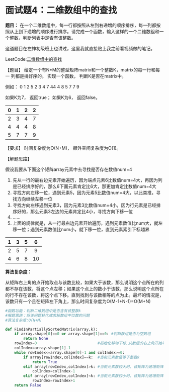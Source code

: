 # 面试题4：二维数组中的查找

**题目：** 在一个二维数组中，每一行都按照从左到右递增的顺序排序，每一列都按照从上到下递增的顺序进行排序。请完成一个函数，输入这样的一个二维数组和一个整数，判断列表中是否有该整数。



这道题目在左神初级班上也讲过，这里我就直接贴上我之前看视频做的笔记。

LeetCode:[二维数组中的查找](https://leetcode-cn.com/problems/er-wei-shu-zu-zhong-de-cha-zhao-lcof/)



【题目】 给定一个有N*M的整型矩阵matrix和一个整数K，matrix的每一行和每一 列都是排好序的。 实现一个函数， 判断K是否在matrix中。

 例如： 0 1 2 5 2 3 4 7 44 4 8 5 7 7 9

 如果K为7， 返回true； 如果K为6， 返回false。

|  0   |  1   |  2   |  2   |
| :--: | :--: | :--: | :--: |
|  2   |  3   |  4   |  7   |
|  4   |  4   |  4   |  8   |
|  5   |  7   |  7   |  9   |

【要求】 时间复杂度为O(N+M)， 额外空间复杂度为O(1)。



【解题思路】

假设我要从下面这个矩阵array元素中去寻找是否存在数值num=4

1. 先从一行的最右边元素开始遍历，因为端点元素6比数值num=4大，再因为列是已经排序好的，那么6下面元素肯定比6大，那更加肯定比数值num=4大
2. 寻找方向左移一位，遇到元素5，因为元素5比数值num=4大，以此类推，寻找方向继续左移一位
3. 寻找方向左移遇到元素3，因为元素3比数值num=4小，因为行元素是已经排序好的，那么元素3左边的元素肯定比4小，寻找方向下移一位
4. ......
5. 上面的规律就是，从一行最右边元素开始遍历，遇到元素数值比num大，就左移一位；遇到元素数值比num小，就下移一位，直到元素索引下标越界

|  1   |  3   |  5   |  6   |
| :--: | :--: | :--: | :--: |
|  2   |  5   |  7   |  9   |
|  4   |  6   |  8   |  10  |



**算法复杂度：**

从矩阵右上角的点开始取点与该数比较，如果大于该数，那么说明这个点所在的列都不存在该数，将这个点左移；如果这个点上的数小于该数，那么说明这个点所在的行不存在该数，将这个点下移。直到找到与该数相等的点为止。最坏的情况是，该数只有一个且在矩阵左下角上，那么时间复杂度为O(M-1+N-1)=O(M+N)



```python
#函数功能：判断二维数组中是否含有该整数k
#解题思路：将该问题转化成求解数组中位数的问题
#算法复杂度:O(N+M)

def FindInPartiallySortedMatrix(array,k):
    if array.shape[0]==0 or array.shape[1]==0: #判断数组是否为空数组
        return None
    rowIndex=0                           #初始化移动下标,从数组的右上角开始寻找
    colIndex=array.shape[1]-1
    while rowIndex<=array.shape[0]-1 and colIndex>=0:
        if array[rowIndex,colIndex]==k:  #当前元素数值等于整数k
            return True
        elif array[rowIndex,colIndex]>k: #当前元素数较大时，该矩阵为递增矩阵，列位置减1，移动到较小的元素
            colIndex=colIndex-1
        elif array[rowIndex,colIndex]<k: #当前元素数较小时，该矩阵为递增矩阵，行位置加1，移动到较大的元素
            rowIndex=rowIndex+1
    return False
```

